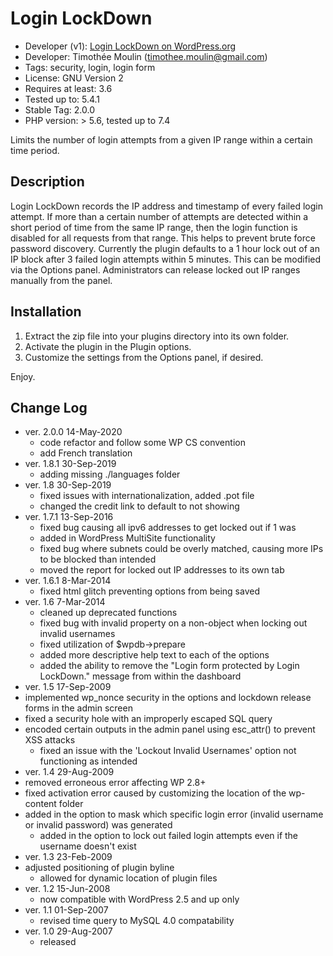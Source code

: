 # Login LockDown

- Developer (v1): [Login LockDown on WordPress.org](https://fr.wordpress.org/plugins/login-lockdown/)
- Developer: Timothée Moulin (timothee.moulin@gmail.com)
- Tags: security, login, login form
- License: GNU Version 2
- Requires at least: 3.6
- Tested up to: 5.4.1
- Stable Tag: 2.0.0
- PHP version: > 5.6, tested up to 7.4

Limits the number of login attempts from a given IP range within a certain time period.

## Description

Login LockDown records the IP address and timestamp of every failed login attempt. If more than a 
certain number of attempts are detected within a short period of time from the same
IP range, then the login function is disabled for all requests from that range.
This helps to prevent brute force password discovery. Currently the plugin defaults
to a 1 hour lock out of an IP block after 3 failed login attempts within 5 minutes. This can be modified
via the Options panel. Administrators can release locked out IP ranges manually from the panel.

## Installation

1. Extract the zip file into your plugins directory into its own folder.
2. Activate the plugin in the Plugin options.
3. Customize the settings from the Options panel, if desired.

Enjoy.

## Change Log

- ver. 2.0.0 14-May-2020
    - code refactor and follow some WP CS convention
    - add French translation
- ver. 1.8.1 30-Sep-2019
    - adding missing ./languages folder
- ver. 1.8 30-Sep-2019
    - fixed issues with internationalization, added .pot file
    - changed the credit link to default to not showing
- ver. 1.7.1 13-Sep-2016
    - fixed bug causing all ipv6 addresses to get locked out if 1 was
    - added in WordPress MultiSite functionality
    - fixed bug where subnets could be overly matched, causing more IPs to be blocked than intended
    - moved the report for locked out IP addresses to its own tab
- ver. 1.6.1 8-Mar-2014
    - fixed html glitch preventing options from being saved
- ver. 1.6 7-Mar-2014
    - cleaned up deprecated functions
    - fixed bug with invalid property on a non-object when locking out invalid usernames
    - fixed utilization of $wpdb->prepare
    - added more descriptive help text to each of the options
    - added the ability to remove the "Login form protected by Login LockDown." message from within the dashboard
- ver. 1.5 17-Sep-2009
- implemented wp_nonce security in the options and lockdown release forms in the admin screen
- fixed a security hole with an improperly escaped SQL query
- encoded certain outputs in the admin panel using esc_attr() to prevent XSS attacks
    - fixed an issue with the 'Lockout Invalid Usernames' option not functioning as intended
- ver. 1.4 29-Aug-2009
- removed erroneous error affecting WP 2.8+
- fixed activation error caused by customizing the location of the wp-content folder
- added in the option to mask which specific login error (invalid username or invalid password) was generated
    - added in the option to lock out failed login attempts even if the username doesn't exist
- ver. 1.3 23-Feb-2009
- adjusted positioning of plugin byline
    - allowed for dynamic location of plugin files
- ver. 1.2 15-Jun-2008
    - now compatible with WordPress 2.5 and up only
- ver. 1.1 01-Sep-2007
    - revised time query to MySQL 4.0 compatability
- ver. 1.0 29-Aug-2007
    - released